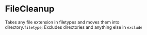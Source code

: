 # FileCleanup
Takes any file extension in filetypes and moves them into directory.`filetype`; Excludes directories and anything else in `exclude`
